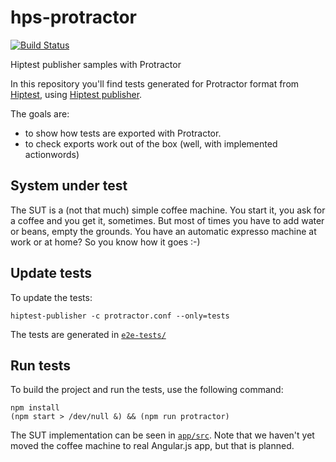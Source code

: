 # hps-protractor

[![Build Status](https://travis-ci.org/dabradmp/hps-protractor.svg?branch=master)](https://travis-ci.org/dabradmp/hps-protractor)

Hiptest publisher samples with Protractor

In this repository you'll find tests generated for Protractor format from [Hiptest](https://hiptest.com), using [Hiptest publisher](https://github.com/hiptest/hiptest-publisher).

The goals are:

 * to show how tests are exported with Protractor.
 * to check exports work out of the box (well, with implemented actionwords)

System under test
------------------

The SUT is a (not that much) simple coffee machine. You start it, you ask for a coffee and you get it, sometimes. But most of times you have to add water or beans, empty the grounds. You have an automatic expresso machine at work or at home? So you know how it goes :-)

Update tests
-------------

To update the tests:

    hiptest-publisher -c protractor.conf --only=tests

The tests are generated in [``e2e-tests/``](https://github.com/hiptest/hps-specflow/tree/master/e2e-tests)

Run tests
---------


To build the project and run the tests, use the following command:

    npm install
    (npm start > /dev/null &) && (npm run protractor)

The SUT implementation can be seen in [``app/src``](https://github.com/hiptest/hps-specflow/blob/master/app/src). Note that we haven't yet moved the coffee machine to real Angular.js app, but that is planned.
